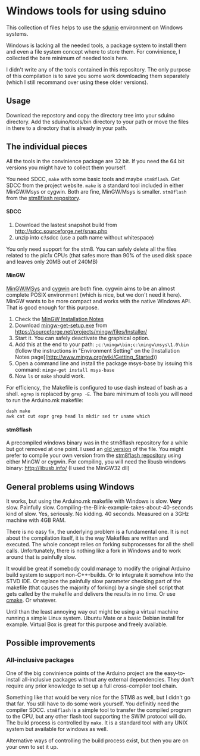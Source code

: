 # Windows tools for using sduino

This collection of files helps to use the
[sdunio](https://github.com/tenbaht/sduino) environment on Windows systems.

Windows is lacking all the needed tools, a package system to
install them and even a file system concept where to store them. For
convinience, I collected the bare minimum of needed tools here.

I didn't write any of the tools contained in this repository. The only
purpose of this compilation is to save you some work downloading them
separately (which I still recommand over using these older versions).


## Usage

Download the repostory and copy the directory tree into your sduino
directory. Add the sduino/tools/bin directory to your path or move the files
in there to a directory that is already in your path.



## The individual pieces

All the tools in the convinience package are 32 bit. If you need the 64 bit
versions you might have to collect them yourself.

You need SDCC, `make` with some basic tools and maybe `stm8flash`. Get SDCC
from the project website. `make` is a standard tool included in either
MinGW/Msys or cygwin. Both are fine, MinGW/Msys is smaller. `stm8flash` from
the [stm8flash repository](https://github.com/vdudouyt/stm8flash).



#### SDCC

1. Download the lastest snapshot build from http://sdcc.sourceforge.net/snap.php
2. unzip into c:\sdcc (use a path name without whitespace)

You only need support for the stm8. You can safely delete all the files
related to the pic1x CPUs (that safes more than 90% of the used disk space
and leaves only 20MB out of 240MB)


#### MinGW

[MinGW/MSys](http://www.mingw.org/wiki/MSYS) and
[cygwin](https://www.cygwin.com/) are both fine. cygwin aims to be an almost
complete POSIX environment (which is nice, but we don't need it here). MinGW
wants to be more compact and works with the native Windows API. That is good
enough for this purpose.

1. Check the
  [MinGW Installation Notes](http://www.mingw.org/wiki/Getting_Started)
2. Download
  [mingw-get-setup.exe](https://sourceforge.net/projects/mingw/files/Installer/)
  from https://sourceforge.net/projects/mingw/files/Installer/
3. Start it. You can safely deactivate the graphical option.
4. Add this at the end to your path: `;c:\mingw\bin;c:\mingw\msys\1.0\bin`
  (follow the instructions in "Environment Setting" on the [Installation
  Notes page[(http://www.mingw.org/wiki/Getting_Started))
5. Open a command line and install the package msys-base by issuing this
  command: `mingw-get install msys-base`
6. Now `ls` or `make` should work.

For efficiency, the Makefile is configured to use dash instead of bash as a
shell. `egrep` is replaced by `grep -E`. The bare minimum of tools you will
need to run the Arduino.mk makefile:

	dash make
	awk cat cut expr grep head ls mkdir sed tr uname which




#### stm8flash

A precompiled windows binary was in the stm8flash repository for a while but
got removed at one point. I used an
[old version](https://github.com/vdudouyt/stm8flash/raw/39b1a9ec1dd26030065c3e476fc3b7b89626e21d/stm8flash.exe)
of the file. You might prefer to compile your own version from the
[stm8flash repository](https://github.com/vdudouyt/stm8flash) using either
MinGW or cygwin. For compiling, you will need the libusb windows binary:
http://libusb.info/ (I used the MinGW32 dll)




## General problems using Windows

It works, but using the Arduino.mk makefile with Windows is slow. **Very**
slow. Painfully slow. Compiling-the-Blink-example-takes-about-40-seconds
kind of slow. Yes, seriously. No kidding. 40 seconds. Measured on a 3GHz
machine with 4GB RAM.

There is no easy fix, the underlying problem is a fundamental one. It is not
about the compilation itself, it is the way Makefiles are written and
executed. The whole concept relies on forking subprocesses for all the shell
calls. Unfortunately, there is nothing like a fork in Windows and to work
around that is painfully slow.

It would be great if somebody could manage to modify the original Arduino
build system to support non-C++-builds. Or to integrate it somehow into the
STVD IDE. Or replace the painfully slow parameter checking part of the
makefile (that causes the majority of forking) by a single shell script that
gets called by the makefile and delivers the results in no time. Or use
[cmake](www.cmake.org). Or whatever.

Until than the least annoying way out might be using a virtual machine
running a simple Linux system. Ubuntu Mate or a basic Debian install for
example. Virtual Box is great for this purpose and freely available.



## Possible improvements

### All-inclusive packages

One of the big convinience points of the Arduino project are the
easy-to-install all-inclusive packages without any external dependencies.
They don't require any prior knowledge to set up a full cross-compiler tool
chain.

Something like that would be very nice for the STM8 as well, but I didn't go
that far. You still have to do some work yourself. You definitly need the
compiler SDCC. `stm8flash` is a simple tool to transfer the compiled program
to the CPU, but any other flash tool supporting the SWIM protocol will do.
The build process is controlled by `make`. It is a standard tool with any
UNIX system but available for windows as well.

Alternative ways of controlling the build process exist, but then you are
on your own to set it up.
